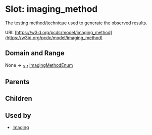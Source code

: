 
# Slot: imaging_method


The testing method/technique used to generate the observed results.

URI: [https://w3id.org/pcdc/model/imaging_method](https://w3id.org/pcdc/model/imaging_method)


## Domain and Range

None &#8594;  <sub>0..1</sub> [ImagingMethodEnum](ImagingMethodEnum.md)

## Parents


## Children


## Used by

 * [Imaging](Imaging.md)
